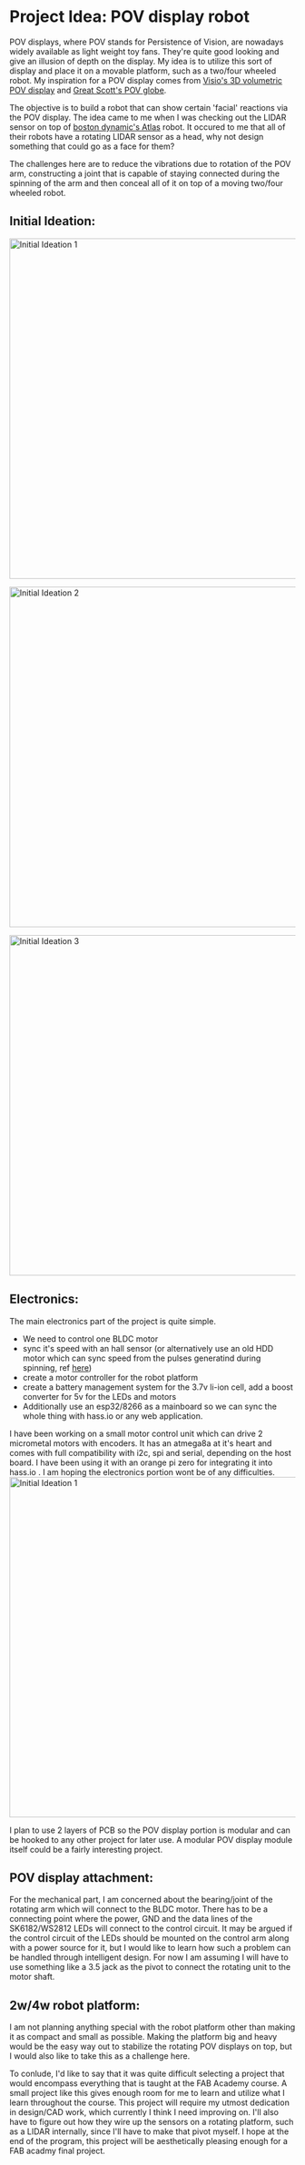 # Project Idea: POV display robot

POV displays, where POV stands for Persistence of Vision, are nowadays widely available as light weight toy fans. They're quite good looking and give an illusion of depth on the display. My idea is to utilize this sort of display and place it on a movable platform, such as a two/four wheeled robot. My inspiration for a POV display comes from [Visio's 3D volumetric POV display](https://www.youtube.com/watch?v=I7vgha_N5s8) and [Great Scott's POV globe](https://www.youtube.com/watch?v=69G522AeRq8).

The objective is to build a robot that can show certain 'facial' reactions via the POV display. The idea came to me when I was checking out the LIDAR sensor on top of [boston dynamic's Atlas](https://www.youtube.com/results?search_query=boston+dynamics+atlas) robot. It occured to me that all of their robots have a rotating LIDAR sensor as a head, why not design something that could go as a face for them?

The challenges here are to reduce the vibrations due to rotation of the POV arm, constructing a joint that is capable of staying connected during the spinning of the arm and then conceal all of it on top of a moving two/four wheeled robot.

## Initial Ideation:
<a href="https://raw.githubusercontent.com/samiul-hoque/samiul-hoque.github.io/master/img/pov%20display/initial_ideation1.jpg"><img src="https://raw.githubusercontent.com/samiul-hoque/samiul-hoque.github.io/master/img/pov%20display/initial_ideation1.jpg" alt="Initial Ideation 1" width="800" height="600" align="middle"></a>

<a href="https://raw.githubusercontent.com/samiul-hoque/samiul-hoque.github.io/master/img/pov%20display/initial_ideation2.jpg"><img src="https://raw.githubusercontent.com/samiul-hoque/samiul-hoque.github.io/master/img/pov%20display/initial_ideation2.jpg" alt="Initial Ideation 2" width="800" height="600" align="middle"></a>

<a href="https://raw.githubusercontent.com/samiul-hoque/samiul-hoque.github.io/master/img/pov%20display/initial_ideation3.jpg"> 
<img src="https://raw.githubusercontent.com/samiul-hoque/samiul-hoque.github.io/master/img/pov%20display/initial_ideation3.jpg" alt="Initial Ideation 3" width="800" height="600" align="middle"></a>


## Electronics:
The main electronics part of the project is quite simple. 
+ We need to control one BLDC motor
+ sync it's speed with an hall sensor (or alternatively use an old HDD motor which can sync speed from the pulses generatind during spinning, ref [here](https://www.youtube.com/watch?v=tjCJ3MlFt7g))
+ create a motor controller for the robot platform
+ create a battery management system for the 3.7v li-ion cell, add a boost converter for 5v for the LEDs and motors
+ Additionally use an esp32/8266 as a mainboard so we can sync the whole thing with hass.io or any web application.

I have been working on a small motor control unit which can drive 2 micrometal motors with encoders. It has an atmega8a at it's heart and comes with full compatibility with i2c, spi and serial, depending on the host board. I have been using it with an orange pi zero for integrating it into hass.io . I am hoping the electronics portion wont be of any difficulties.
<a href="https://raw.githubusercontent.com/samiul-hoque/samiul-hoque.github.io/master/img/pov%20display/resized/motor_controller.jpg"><img src="https://raw.githubusercontent.com/samiul-hoque/samiul-hoque.github.io/master/img/pov%20display/resized/motor_controller.jpg" alt="Initial Ideation 1" width="800" height="600"></a>

I plan to use 2 layers of PCB so the POV display portion is modular and can be hooked to any other project for later use. A modular POV display module itself could be a fairly interesting project.


## POV display attachment:
For the mechanical part, I am concerned about the bearing/joint of the rotating arm which will connect to the BLDC motor. There has to be a connecting point where the power, GND and the data lines of the SK6182/WS2812 LEDs will connect to the control circuit. It may be argued if the control circuit of the LEDs should be mounted on the control arm along with a power source for it, but I would like to learn how such a problem can be handled through intelligent design. For now I am assuming I will have to use something like a 3.5 jack as the pivot to connect the rotating unit to the motor shaft.

## 2w/4w robot platform:
I am not planning anything special with the robot platform other than making it as compact and small as possible. Making the platform big and heavy would be the easy way out to stabilize the rotating POV displays on top, but I would also like to take this as a challenge here.


To conlude, I'd like to say that it was quite difficult selecting a project that would encompass everything that is taught at the FAB Academy course. A small project like this gives enough room for me to learn and utilize what I learn throughout the course. This project will require my utmost dedication in design/CAD work, which currently I think I need improving on. I'll also have to figure out how they wire up the sensors on a rotating platform, such as a LIDAR internally, since I'll have to make that pivot myself. I hope at the end of the program, this project will be aesthetically pleasing enough for a FAB acadmy final project.